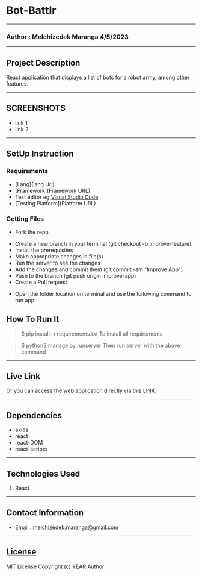# Bot-Battlr
*****
### Author : Melchizedek Maranga 4/5/2023
****
## Project Description
React application that displays a list of bots for a robot army, among other features.

******

## SCREENSHOTS
- link 1
- link 2


********
## SetUp Instruction
### Requirements
* [Lang](lang Url)
* [Framework](Framework URL)
* Text editor eg [Visual Studio Code](https://code.visualstudio.com/download)
* [Testing Platform](Platform URL)


### Getting Files
* Fork the repo
- Create a new branch in your terminal (git checkout -b improve-feature)
- Install the prerequisites
- Make appropriate changes in file(s)
- Run the server to see the changes
- Add the changes and commit them (git commit -am "Improve App")
- Push to the branch (git push origin improve-app)
- Create a Pull request
* Open the folder location on terminal and use the following command to run app:

## How To Run It
>  $ pip install -r requirements.txt
To install all requirements

> $ python3 manage.py runserver
Then run server with the above command
*****
## Live Link
Or you can access the web application directly via this [LINK.](link.com/)
*****
## Dependencies
- axios
- react
- react-DOM
- react-scripts
*****
## Technologies Used
1. React

*****
## Contact Information
* Email : melchizedek.maranga@gmail.com
*****
## [License](LICENSE)
MIT License
Copyright (c) YEAR Author
